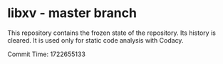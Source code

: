 # libxv - master branch

This repository contains the frozen state of the repository.
Its history is cleared. It is used only for static code
analysis with Codacy.

Commit Time: 1722655133